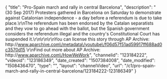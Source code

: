 {
    "title": "Pro-Spain march and rally in central Barcelona",
    "description": "(30 Sep 2017) Protesters gathered in Barcelona on Saturday to demonstrate against Catalonian independence - a day before a referendum is due to take place.\r\nThe referendum has been endorsed by the Catalan separatists and they vow to go ahead with the ballot, but the Spanish government considers the referendum illegal and the country's Constitutional Court has suspended it.\r\n\r\n\r\nYou can license this story through AP Archive: http:\/\/www.aparchive.com\/metadata\/youtube\/f06d57f51ad59917ff688ad0c3570d15 \r\nFind out more about AP Archive: http:\/\/www.aparchive.com\/HowWeWork",
    "channelid": "123184222",
    "videoid": "123186349",
    "date_created": "1507384008",
    "date_modified": "1508436470",
    "type": "",
    "layout": "channelVideo",
    "url": "\/c1\/pro-spain-march-and-rally-in-central-barcelona\/123184222-123186349"
}